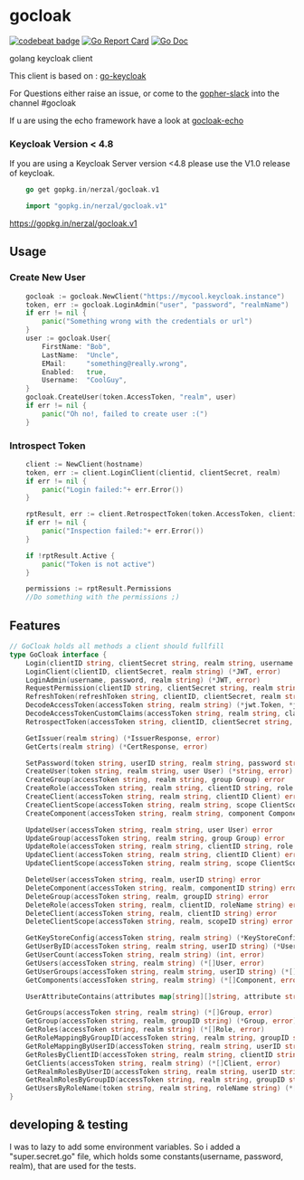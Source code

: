 # gocloak
[![codebeat badge](https://codebeat.co/badges/c699bc56-aa5f-4cf5-893f-5cf564391b94)](https://codebeat.co/projects/github-com-nerzal-gocloak-master)
[![Go Report Card](https://goreportcard.com/badge/github.com/Nerzal/gocloak)](https://goreportcard.com/report/github.com/Nerzal/gocloak)
[![Go Doc](https://godoc.org/github.com/Nerzal/gocloak?status.svg)](https://godoc.org/github.com/Nerzal/gocloak)

golang keycloak client

This client is based on : [go-keycloak](https://github.com/PhilippHeuer/go-keycloak)

For Questions either raise an issue, or come to the [gopher-slack](https://invite.slack.golangbridge.org/) into the channel #gocloak

If u are using the echo framework have a look at [gocloak-echo](https://github.com/Nerzal/gocloak-echo)

### Keycloak Version < 4.8
If you are using a Keycloak Server version <4.8 please use the V1.0 release of keycloak.

```go
	go get gopkg.in/nerzal/gocloak.v1
``` 

```go
	import "gopkg.in/nerzal/gocloak.v1"
``` 

https://gopkg.in/nerzal/gocloak.v1

## Usage

### Create New User
```go
	gocloak := gocloak.NewClient("https://mycool.keycloak.instance")
	token, err := gocloak.LoginAdmin("user", "password", "realmName")
	if err != nil {
		panic("Something wrong with the credentials or url")
	}
	user := gocloak.User{
		FirstName: "Bob",
		LastName:  "Uncle",
		EMail:     "something@really.wrong",
		Enabled:   true,
		Username:  "CoolGuy",
	}
	gocloak.CreateUser(token.AccessToken, "realm", user)
	if err != nil {
		panic("Oh no!, failed to create user :(")
	}
```

### Introspect Token
```go
	client := NewClient(hostname)
	token, err := client.LoginClient(clientid, clientSecret, realm)
	if err != nil {
		panic("Login failed:"+ err.Error())
	}

	rptResult, err := client.RetrospectToken(token.AccessToken, clientid, clientSecret, realm)
	if err != nil {
		panic("Inspection failed:"+ err.Error())
	}

	if !rptResult.Active {
		panic("Token is not active")
	}

	permissions := rptResult.Permissions
	//Do something with the permissions ;) 
```

## Features

```go
// GoCloak holds all methods a client should fullfill
type GoCloak interface {
	Login(clientID string, clientSecret string, realm string, username string, password string) (*JWT, error)
	LoginClient(clientID, clientSecret, realm string) (*JWT, error)
	LoginAdmin(username, password, realm string) (*JWT, error)
	RequestPermission(clientID string, clientSecret string, realm string, username string, password string, permission string) (*JWT, error)
	RefreshToken(refreshToken string, clientID, clientSecret, realm string) (*JWT, error)
	DecodeAccessToken(accessToken string, realm string) (*jwt.Token, *jwt.MapClaims, error)
	DecodeAccessTokenCustomClaims(accessToken string, realm string, claims jwt.Claims) (*jwt.Token, error)
	RetrospectToken(accessToken string, clientID, clientSecret string, realm string) (*RetrospecTokenResult, error)

	GetIssuer(realm string) (*IssuerResponse, error)
	GetCerts(realm string) (*CertResponse, error)

	SetPassword(token string, userID string, realm string, password string, temporary bool) error
	CreateUser(token string, realm string, user User) (*string, error)
	CreateGroup(accessToken string, realm string, group Group) error
	CreateRole(accessToken string, realm string, clientID string, role Role) error
	CreateClient(accessToken string, realm string, clientID Client) error
	CreateClientScope(accessToken string, realm string, scope ClientScope) error
	CreateComponent(accessToken string, realm string, component Component) error

	UpdateUser(accessToken string, realm string, user User) error
	UpdateGroup(accessToken string, realm string, group Group) error
	UpdateRole(accessToken string, realm string, clientID string, role Role) error
	UpdateClient(accessToken string, realm string, clientID Client) error
	UpdateClientScope(accessToken string, realm string, scope ClientScope) error

	DeleteUser(accessToken string, realm, userID string) error
	DeleteComponent(accessToken string, realm, componentID string) error
	DeleteGroup(accessToken string, realm, groupID string) error
	DeleteRole(accessToken string, realm, clientID, roleName string) error
	DeleteClient(accessToken string, realm, clientID string) error
	DeleteClientScope(accessToken string, realm, scopeID string) error

	GetKeyStoreConfig(accessToken string, realm string) (*KeyStoreConfig, error)
	GetUserByID(accessToken string, realm string, userID string) (*User, error)
	GetUserCount(accessToken string, realm string) (int, error)
	GetUsers(accessToken string, realm string) (*[]User, error)
	GetUserGroups(accessToken string, realm string, userID string) (*[]UserGroup, error)
	GetComponents(accessToken string, realm string) (*[]Component, error)

	UserAttributeContains(attributes map[string][]string, attribute string, value string) bool

	GetGroups(accessToken string, realm string) (*[]Group, error)
	GetGroup(accessToken string, realm, groupID string) (*Group, error)
	GetRoles(accessToken string, realm string) (*[]Role, error)
	GetRoleMappingByGroupID(accessToken string, realm string, groupID string) (*[]RoleMapping, error)
	GetRoleMappingByUserID(accessToken string, realm string, userID string) (*[]RoleMapping, error)
	GetRolesByClientID(accessToken string, realm string, clientID string) (*[]Role, error)
	GetClients(accessToken string, realm string) (*[]Client, error)
	GetRealmRolesByUserID(accessToken string, realm string, userID string) (*[]Role, error)
	GetRealmRolesByGroupID(accessToken string, realm string, groupID string) (*[]Role, error)
	GetUsersByRoleName(token string, realm string, roleName string) (*[]User, error)
}
```

## developing & testing
I was to lazy to add some environment variables. So i added a "super.secret.go" file, which holds some constants(username, password, realm), that are used for the tests.
